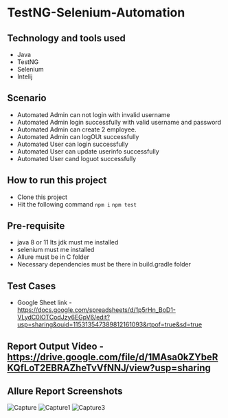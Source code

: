 # TestNG-Selenium-Automation

## Technology and tools used
- Java
- TestNG
- Selenium
- Intelij

## Scenario
- Automated Admin can not login with invalid username 
- Automated Admin login successfully with valid username and password
- Automated Admin can create 2 employee.
- Automated Admin can logOUt successfully
- Automated User can login successfully
- Automated User can update userinfo successfully 
- Automated User cand loguot successfully


## How to run this project
- Clone this project
- Hit the following command
```npm i```
```npm test```

## Pre-requisite
- java 8 or 11 lts jdk must me installed
- selenium must me installed
- Allure must be in C folder
- Necessary dependencies must be there in build.gradle folder

## Test Cases 
- Google Sheet link - https://docs.google.com/spreadsheets/d/1p5rHn_BoD1-VLydC0lOTCodJzy6EGpV6/edit?usp=sharing&ouid=115313547389812161093&rtpof=true&sd=true

## Report Output Video - https://drive.google.com/file/d/1MAsa0kZYbeRKQfLoT2EBRAZheTvVfNNJ/view?usp=sharing

## Allure Report Screenshots

![Capture](https://user-images.githubusercontent.com/75027367/204016217-b2ec27c7-5cdc-4aae-b307-6729b8766613.PNG)
![Capture1](https://user-images.githubusercontent.com/75027367/204016233-4f54335c-01d7-4192-a5be-f31de542a498.PNG)
![Capture3](https://user-images.githubusercontent.com/75027367/204016253-a950125c-cc97-4635-acae-8bf1a611e79e.PNG)


